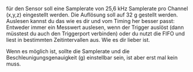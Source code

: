 für den Sensor soll eine Samplerate von 25,6 kHz Samplerate pro Channel (x,y,z) eingestellt werden. 
Die Auflösung soll auf 32 g gestellt werden. 
Auslesen kannst du das wie es dir und vom Timing her besser passt: Entweder immer ein Messwert auslesen, wenn der Trigger auslöst (dann müsstest du auch den Triggerport verbinden) oder du nutzt die FIFO und liest in bestimmten Zeitintervallen aus. Wie es dir lieber ist.

Wenn es möglich ist, sollte die Samplerate und die Beschleunigungsgenauigkeit (g) einstellbar sein, ist aber erst mal kein muss.
